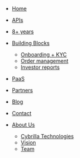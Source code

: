 <!--
* [Home](/)
  * Resources
-->
* [Home](/)
* [APIs](https://fintechprimitives.com/api/)
* [8+ years](https://fintechprimitives.com/wealth-management.html#safehands)
* [Building Blocks]()
  * [Onboarding + KYC](https://fintechprimitives.com/mutual_fund_investor_registration.html)
  * [Order management](https://fintechprimitives.com/mutual_fund_order_management.html)
  * [Investor reports](https://fintechprimitives.com/mutual_fund_reports.html)

* [PaaS](https://fintechprimitives.com/wealth-management/#paas)
* [Partners](https://fintechprimitives.com/wealth-management/#partners)
* [Blog](https://fintechprimitives.com/resources)
* [Contact](https://fintechprimitives.com/wealth-management/#contact)
* [About Us]()
  * [Cybrilla Technologies](http://cybrilla.com)
  * [Vision](https://fintechprimitives.com)
  * [Team](http://cybrilla.com/team)